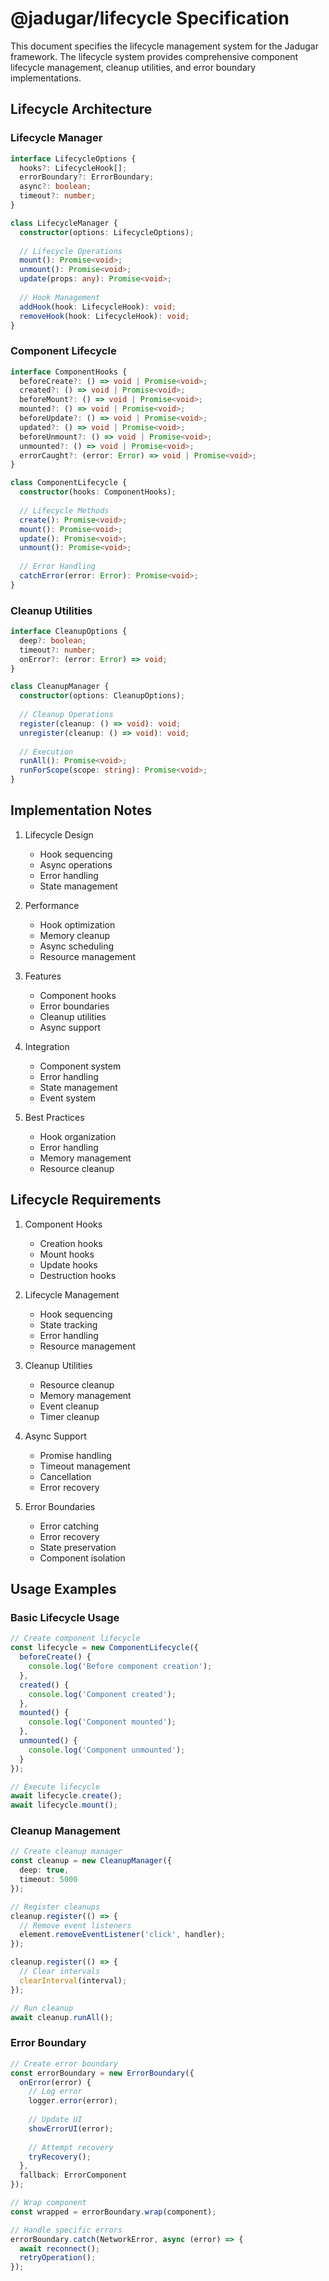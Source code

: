 # @jadugar/lifecycle Specification

This document specifies the lifecycle management system for the Jadugar framework. The lifecycle system provides comprehensive component lifecycle management, cleanup utilities, and error boundary implementations.

## Lifecycle Architecture

### Lifecycle Manager

```typescript
interface LifecycleOptions {
  hooks?: LifecycleHook[];
  errorBoundary?: ErrorBoundary;
  async?: boolean;
  timeout?: number;
}

class LifecycleManager {
  constructor(options: LifecycleOptions);
  
  // Lifecycle Operations
  mount(): Promise<void>;
  unmount(): Promise<void>;
  update(props: any): Promise<void>;
  
  // Hook Management
  addHook(hook: LifecycleHook): void;
  removeHook(hook: LifecycleHook): void;
}
```

### Component Lifecycle

```typescript
interface ComponentHooks {
  beforeCreate?: () => void | Promise<void>;
  created?: () => void | Promise<void>;
  beforeMount?: () => void | Promise<void>;
  mounted?: () => void | Promise<void>;
  beforeUpdate?: () => void | Promise<void>;
  updated?: () => void | Promise<void>;
  beforeUnmount?: () => void | Promise<void>;
  unmounted?: () => void | Promise<void>;
  errorCaught?: (error: Error) => void | Promise<void>;
}

class ComponentLifecycle {
  constructor(hooks: ComponentHooks);
  
  // Lifecycle Methods
  create(): Promise<void>;
  mount(): Promise<void>;
  update(): Promise<void>;
  unmount(): Promise<void>;
  
  // Error Handling
  catchError(error: Error): Promise<void>;
}
```

### Cleanup Utilities

```typescript
interface CleanupOptions {
  deep?: boolean;
  timeout?: number;
  onError?: (error: Error) => void;
}

class CleanupManager {
  constructor(options: CleanupOptions);
  
  // Cleanup Operations
  register(cleanup: () => void): void;
  unregister(cleanup: () => void): void;
  
  // Execution
  runAll(): Promise<void>;
  runForScope(scope: string): Promise<void>;
}
```

## Implementation Notes

1. Lifecycle Design
   - Hook sequencing
   - Async operations
   - Error handling
   - State management

2. Performance
   - Hook optimization
   - Memory cleanup
   - Async scheduling
   - Resource management

3. Features
   - Component hooks
   - Error boundaries
   - Cleanup utilities
   - Async support

4. Integration
   - Component system
   - Error handling
   - State management
   - Event system

5. Best Practices
   - Hook organization
   - Error handling
   - Memory management
   - Resource cleanup

## Lifecycle Requirements

1. Component Hooks
   - Creation hooks
   - Mount hooks
   - Update hooks
   - Destruction hooks

2. Lifecycle Management
   - Hook sequencing
   - State tracking
   - Error handling
   - Resource management

3. Cleanup Utilities
   - Resource cleanup
   - Memory management
   - Event cleanup
   - Timer cleanup

4. Async Support
   - Promise handling
   - Timeout management
   - Cancellation
   - Error recovery

5. Error Boundaries
   - Error catching
   - Error recovery
   - State preservation
   - Component isolation

## Usage Examples

### Basic Lifecycle Usage

```typescript
// Create component lifecycle
const lifecycle = new ComponentLifecycle({
  beforeCreate() {
    console.log('Before component creation');
  },
  created() {
    console.log('Component created');
  },
  mounted() {
    console.log('Component mounted');
  },
  unmounted() {
    console.log('Component unmounted');
  }
});

// Execute lifecycle
await lifecycle.create();
await lifecycle.mount();
```

### Cleanup Management

```typescript
// Create cleanup manager
const cleanup = new CleanupManager({
  deep: true,
  timeout: 5000
});

// Register cleanups
cleanup.register(() => {
  // Remove event listeners
  element.removeEventListener('click', handler);
});

cleanup.register(() => {
  // Clear intervals
  clearInterval(interval);
});

// Run cleanup
await cleanup.runAll();
```

### Error Boundary

```typescript
// Create error boundary
const errorBoundary = new ErrorBoundary({
  onError(error) {
    // Log error
    logger.error(error);
    
    // Update UI
    showErrorUI(error);
    
    // Attempt recovery
    tryRecovery();
  },
  fallback: ErrorComponent
});

// Wrap component
const wrapped = errorBoundary.wrap(component);

// Handle specific errors
errorBoundary.catch(NetworkError, async (error) => {
  await reconnect();
  retryOperation();
});
```
